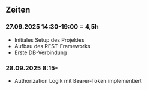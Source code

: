 ## Zeiten

### 27.09.2025 14:30-19:00 = 4,5h

- Initiales Setup des Projektes
- Aufbau des REST-Frameworks
- Erste DB-Verbindung

### 28.09.2025 8:15-

- Authorization Logik mit Bearer-Token implementiert
